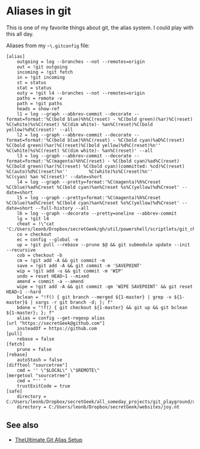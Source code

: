 # Aliases in git

This is one of my favorite things about git, the alias system. I could play with this all day.

Aliases from my `~\.gitconfig` file:

	[alias]
		outgoing = log --branches --not --remotes=origin
		out = !git outgoing
		incoming = !git fetch
		in = !git incoming
		st = status
		stat = status
		outy = !git l4 --branches --not --remotes=origin
		paths = remote -v
		path = !git paths
		heads = show-ref
		l1 = log --graph --abbrev-commit --decorate --format=format:'%C(bold blue)%h%C(reset) - %C(bold green)(%ar)%C(reset) %C(white)%s%C(reset) %C(dim white)- %an%C(reset)%C(bold yellow)%d%C(reset)' --all
		l2 = log --graph --abbrev-commit --decorate --format=format:'%C(bold blue)%h%C(reset) - %C(bold cyan)%aD%C(reset) %C(bold green)(%ar)%C(reset)%C(bold yellow)%d%C(reset)%n'' %C(white)%s%C(reset) %C(dim white)- %an%C(reset)' --all
		l3 = log --graph --abbrev-commit --decorate --format=format:'%C(magenta)%h%C(reset) - %C(bold cyan)%ad%C(reset) %C(bold green)(%ar)%C(reset) %C(bold cyan)(committed: %cd)%C(reset) %C(auto)%d%C(reset)%n''        %C(white)%s%C(reset)%n''        %C(cyan) %an %C(reset)' --date=short
		l4 = log --graph --pretty=format:'%C(magenta)%h%Creset %C(blue)%ad%Creset %C(bold cyan)%an%Creset %s%C(yellow)%d%Creset' --date=short
		l5 = log --graph --pretty=format:'%C(magenta)%h%Creset %C(blue)%ad%Creset %C(bold cyan)%an%Creset %s%C(yellow)%d%Creset' --date=short --full-history --all
		l6 = log --graph --decorate --pretty=oneline --abbrev-commit
		lg = !git l4
		cheat = !\"cat 'C:/Users/leonb/Dropbox/secretGeek/gh/util/powershell/scriptlets/git_cheat.txt'\"
		co = checkout
		ec = config --global -e
		up = !git pull --rebase --prune $@ && git submodule update --init --recursive
		cob = checkout -b
		cm = !git add -A && git commit -m
		save = !git add -A && git commit -m 'SAVEPOINT'
		wip = !git add -u && git commit -m 'WIP'
		undo = reset HEAD~1 --mixed
		amend = commit -a --amend
		wipe = !git add -A && git commit -qm 'WIPE SAVEPOINT' && git reset HEAD~1 --hard
		bclean = "!f() { git branch --merged ${1-master} | grep -v ${1-master}$ | xargs -r git branch -d; }; f"
		bdone = "!f() { git checkout ${1-master} && git up && git bclean ${1-master}; }; f"
		alias = config --get-regexp alias
	[url "https://secretGeek@github.com"]
		insteadOf = https://github.com
	[pull]
		rebase = false
	[fetch]
		prune = false
	[rebase]
		autoStash = false
	[difftool "sourcetree"]
		cmd = '' \"$LOCAL\" \"$REMOTE\"
	[mergetool "sourcetree"]
		cmd = "'' "
		trustExitCode = true
	[safe]
		directory = C:/Users/leonb/Dropbox/secretGeek/all_someday_projects/git_playground/activicta
		directory = C:/Users/leonb/Dropbox/secretGeek/websites/joy.nt


## See also

 * [TheUltimate Git Alias Setup](https://gist.github.com/mwhite/6887990)
